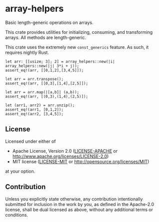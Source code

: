 # array-helpers
Basic length-generic operations on arrays.

This crate provides utilities for initializing, consuming, and transforming arrays.
All methods are length-generic.

This crate uses the extremely new `const_generics` feature.
As such, it requires nightly Rust.

```
let arr: [[usize; 3]; 2] = array_helpers::new(|i| array_helpers::new(|j| 3*i + j));
assert_eq!(arr, [[0,1,2],[3,4,5]]);

let arr = arr.transpose();
assert_eq!(arr, [[0,3],[1,4],[2,5]]);

let arr = arr.map(|[a,b]| (a,b));
assert_eq!(arr, [(0,3),(1,4),(2,5)]);

let (arr1, arr2) = arr.unzip();
assert_eq!(arr1, [0,1,2]);
assert_eq!(arr2, [3,4,5]);
```



## License

Licensed under either of

 * Apache License, Version 2.0
   ([LICENSE-APACHE](LICENSE-APACHE) or http://www.apache.org/licenses/LICENSE-2.0)
 * MIT license
   ([LICENSE-MIT](LICENSE-MIT) or http://opensource.org/licenses/MIT)

at your option.

## Contribution

Unless you explicitly state otherwise, any contribution intentionally submitted
for inclusion in the work by you, as defined in the Apache-2.0 license, shall be
dual licensed as above, without any additional terms or conditions.